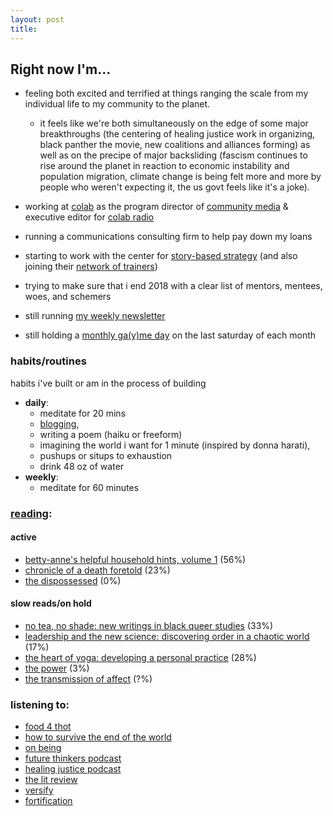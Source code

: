 ```yaml
---
layout: post
title: 
---
```

## Right now I'm...

* feeling both excited and terrified at things ranging the scale from my individual life to my community to the planet. 
	* it feels like we're both simultaneously on the edge of some major breakthroughs (the centering of healing justice work in organizing, black panther the movie, new coalitions and alliances forming) as well as on the precipe of major backsliding (fascism continues to rise around the planet in reaction to economic instability and population migration, climate change is being felt more and more by people who weren't expecting it, the us govt feels like it's a joke). 
* working at [colab][colab] as the program director of [community media]((https://colab.mit.edu/our-work/colab-media)) & executive editor for [colab radio][colab radio]
	
* running a communications consulting firm to help pay down my loans
* starting to work with the center for [story-based strategy](https://www.storybasedstrategy.org/) (and also joining their [network of trainers](https://www.storybasedstrategy.org/network))
* trying to make sure that i end 2018 with a clear list of mentors, mentees, woes, and schemers
* still running [my weekly newsletter](https://tinyletter.com/lqb2)
* still holding a [monthly ga(y)me day](https://www.facebook.com/events/147527399277263/) on the last saturday of each month

### habits/routines

habits i've built or am in the process of building

* **daily**:
	* meditate for 20 mins
	* [blogging](http://lqb2.co/blog/), 
	* writing a poem (haiku or freeform)
	* imagining the world i want for 1 minute (inspired by donna harati), 
	* pushups or situps to exhaustion
	* drink 48 oz of water
* **weekly**:
	* meditate for 60 minutes


### [reading](https://www.goodreads.com/review/list/61877628-lawrence?shelf=currently-reading&utm_campaign=mybooksnav&utm_content=mybooks_cta&utm_medium=web&utm_source=homepage):

#### active

* [betty-anne's helpful household hints, volume 1](https://www.goodreads.com/book/show/6962392-betty-anne-s-helpful-household-hints-volume-1) (56%)
* [chronicle of a death foretold](https://www.goodreads.com/book/show/23878.Chronicle_of_a_Death_Foretold) (23%)
* [the dispossessed](https://www.goodreads.com/book/show/6602919-the-dispossessed) (0%)


#### slow reads/on hold

* [no tea, no shade: new writings in black queer studies](https://www.goodreads.com/book/show/27882447-no-tea-no-shade) (33%)
* [leadership and the new science: discovering order in a chaotic world](https://www.goodreads.com/book/show/270897.Leadership_and_the_New_Science) (17%)
* [the heart of yoga: developing a personal practice](https://www.goodreads.com/book/show/21332218-the-heart-of-yoga) (28%)
* [the power](https://www.goodreads.com/book/show/29751398-the-power) (3%)
* [the transmission of affect](https://www.goodreads.com/book/show/992716.The_Transmission_of_Affect) (?%)

### listening to: 

* [food 4 thot](https://food4thotpodcast.com/)
* [how to survive the end of the world](https://www.endoftheworldshow.org/)
* [on being](http://onbeing.org)
* [future thinkers podcast](https://futurethinkers.org/)
* [healing justice podcast](https://www.healingjustice.org/)
* [the lit review](http://www.thelitreview.org/)
* [versify](https://www.npr.org/podcasts/578325048/versify)
* [fortification](https://soundcloud.com/fortification)



[colab]: http://colab.mit.edu
[colab radio]: http://colabradio.mit.edu